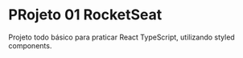 # PRojeto 01 RocketSeat

Projeto todo básico para praticar React TypeScript, utilizando styled components.
